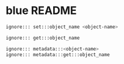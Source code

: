 # blue README

```bash
ignore::: set:::object_name <object-name>

ignore::: get:::object_name

ignore::: metadata:::<object-name>
ignore::: metadata:::get:::object_name
```